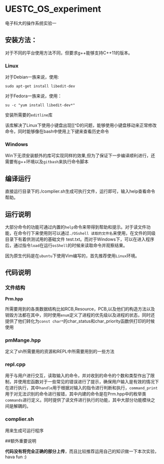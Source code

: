 # UESTC_OS_experiment

电子科大的操作系统实验一

## 安装方法：

对于不同的平台使用方法不同，但要求g++能够支持C++11的版本。

### Linux

对于Debian一族来说，使用:

`sudo apt-get install libedit-dev`

对于Fedora一族来说，使用：

`su -c "yum install libedit-dev*"`

安装所需要的`editline`库

该库解决了Linux下使用小键盘出现[[^D的问题，能够使用小键盘移动来正常修改命令，同时能够像在bash中使用上下键来查看历史命令

### Windows

Win下无须安装额外的库可实现同样的效果,但为了保证下一步编译顺利进行，还需要有g++环境以及`gitbash`来执行命令脚本

## 编译运行

直接运行目录下的./complier.sh生成可执行文件，运行即可，输入help查看命令帮助。

## 运行说明

大部分命令的功能可通过内置的`help`命令来带得到帮助和提示。对于读文件功能，在命令行下来使用则可以通过`./OSshell 读取的文件名`来使用，在文件的同级目录下有着供测试用的基础文件 test.txt。而对于Windows下，可以在进入程序后，通过指令`load`在运行`osShell`的时候来读取命令并观察结果。

因为原生代码是在`ubuntu`下使用Vim编写的，首先推荐使用`Linux`环境。

## 代码说明

### 文件结构

**Prm.hpp**

所需要用到的各类数据结构比如RCB,Resource，PCB,以及他们的构造方法以及销毁方法都在其中，同时使用`enum`定义了进程的优先级以及进程的状态，同时还提供了他们转化为`const char*`的char_status和char_priority函数供打印的时候使用

### pmMange.hpp

定义了sh所需要用的资源和REPL中所需要用到的一些方法

### repl.cpp

用于与用户进行交互，读取输入的命令，并对收到的命令的个数和类型作出了限制，并使用宏函数对于一些常见的错误进行了提示，确保用户输入是有效的情况下在进行执行，其中`handle`用于根据对输入的指令进行判断和执行，`command_print`用于对无法识别的命令进行报错，其中内建的命令是在Prm.hpp中的枚举类`commands`进行定义。同时提供了读文件进行执行的功能，其中大部分功能模块之间是解耦的。

### complier.sh

用来生成可运行程序

##额外重要说明

**代码没有将完全正确的部分上传**，而且比较推荐运用自己的知识做一下本次实验，hava fun :)



